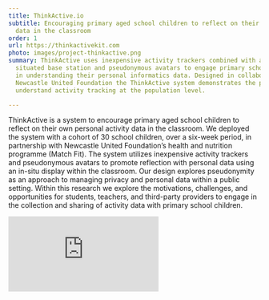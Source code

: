 ```yaml
---
title: ThinkActive.io
subtitle: Encouraging primary aged school children to reflect on their personal activity
  data in the classroom
order: 1
url: https://thinkactivekit.com
photo: images/project-thinkactive.png
summary: ThinkActive uses inexpensive activity trackers combined with a classroom
  situated base station and pseudonymous avatars to engage primary school children
  in understanding their personal informatics data. Designed in collaboration with
  Newcastle United Foundation the ThinkActive system demonstrates the potential to
  understand activity tracking at the population level.

---
```

ThinkActive is a system to encourage primary aged school children to reflect on their own personal activity data in the classroom. We deployed the system with a cohort of 30 school children, over a six-week period, in partnership with Newcastle United Foundation’s health and nutrition programme (Match Fit). The system utilizes inexpensive activity trackers and pseudonymous avatars to promote reflection with personal data using an in-situ display within the classroom. Our design explores pseudonymity as an approach to managing privacy and personal data within a public setting. Within this research we explore the motivations, challenges, and opportunities for students, teachers, and third-party providers to engage in the collection and sharing of activity data with primary school children.

<div class="yt-container">
  <iframe src="https://www.youtube.com/embed/WgoeZkUkd_o" allow="accelerometer; autoplay; clipboard-write; encrypted-media; gyroscope; picture-in-picture" allowfullscreen frameborder="0" class="video"></iframe>
</div>
